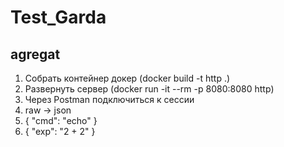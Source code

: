 # Test_Garda
## agregat

1. Собрать контейнер докер (docker build -t http .)
2. Развернуть сервер (docker run -it --rm -p 8080:8080 http)
3. Через Postman подключиться к сессии
4. raw -> json
5. {
  "cmd": "echo"
}
6. {
  "exp": "2 + 2"
}


